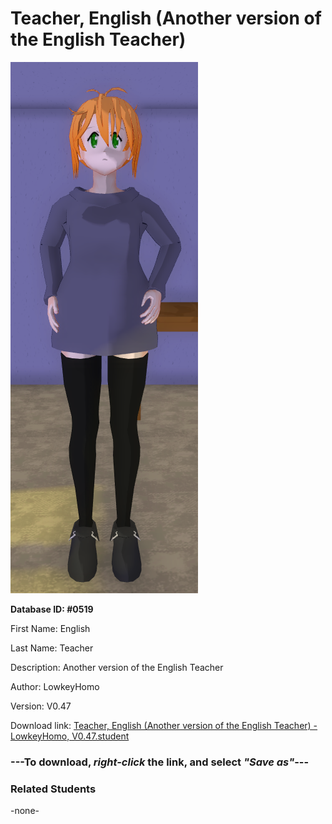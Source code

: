 # Teacher, English (Another version of the English Teacher)

<img src="Files/Teacher, English (Another version of the English Teacher).png" title="Teacher, English (Another version of the English Teacher) - LowkeyHomo, V0.47">

**Database ID: #0519**

First Name: English

Last Name: Teacher

Description: Another version of the English Teacher

Author: LowkeyHomo

Version: V0.47

Download link: <a href="https://raw.githubusercontent.com/Arbiter1223/Daigaku-Gurashi-Custom-Students/master/Students/Files/Teacher%2C%20English%20(Another%20version%20of%20the%20English%20Teacher)%20-%20LowkeyHomo%2C%20V0.47.student">Teacher, English (Another version of the English Teacher) - LowkeyHomo, V0.47.student</a>

### ---**To download, _right-click_ the link, and select _"Save as"_**---

### Related Students

-none-
